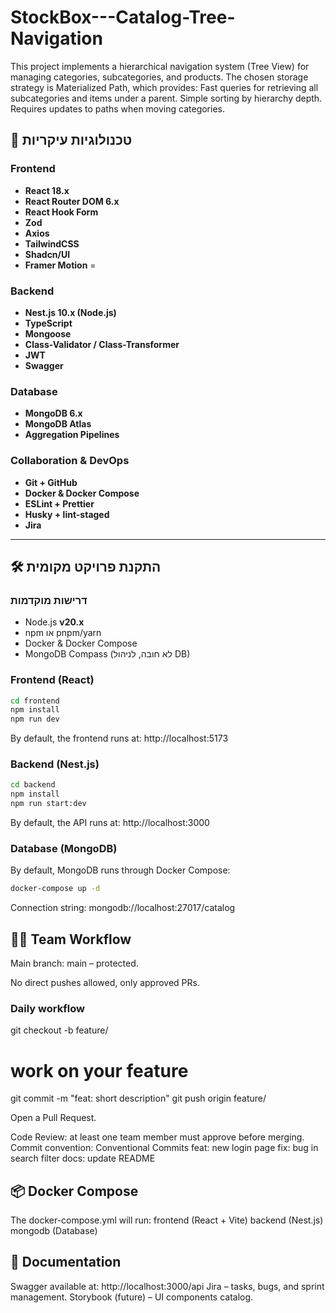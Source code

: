 # StockBox---Catalog-Tree-Navigation
This project implements a hierarchical navigation system (Tree View) for managing categories, subcategories, and products. The chosen storage strategy is Materialized Path, which provides: Fast queries for retrieving all subcategories and items under a parent. Simple sorting by hierarchy depth. Requires updates to paths when moving categories.

## 🚀 טכנולוגיות עיקריות

### Frontend
- **React 18.x** 
- **React Router DOM 6.x** 
- **React Hook Form** 
- **Zod** 
- **Axios**
- **TailwindCSS** 
- **Shadcn/UI**
- **Framer Motion** =

### Backend
- **Nest.js 10.x (Node.js)** 
- **TypeScript** 
- **Mongoose** 
- **Class-Validator / Class-Transformer** 
- **JWT** 
- **Swagger** 

### Database
- **MongoDB 6.x** 
- **MongoDB Atlas** 
- **Aggregation Pipelines** 

### Collaboration & DevOps
- **Git + GitHub**
- **Docker & Docker Compose** 
- **ESLint + Prettier** 
- **Husky + lint-staged** 
- **Jira** 

---

## 🛠 התקנת פרויקט מקומית

### דרישות מוקדמות
- Node.js **v20.x**
- npm או pnpm/yarn
- Docker & Docker Compose
- MongoDB Compass (לא חובה, לניהול DB)

### Frontend (React)
```bash
cd frontend
npm install
npm run dev
```
By default, the frontend runs at: http://localhost:5173

### Backend (Nest.js)
```bash
cd backend
npm install
npm run start:dev
```
By default, the API runs at: http://localhost:3000

### Database (MongoDB)
By default, MongoDB runs through Docker Compose:
```bash
docker-compose up -d
```
Connection string:
mongodb://localhost:27017/catalog

## 🧑‍💻 Team Workflow

Main branch: main – protected.

No direct pushes allowed, only approved PRs.

### Daily workflow
git checkout -b feature/<feature-name>
# work on your feature
git commit -m "feat: short description"
git push origin feature/<feature-name>

Open a Pull Request.

Code Review: at least one team member must approve before merging.
Commit convention: Conventional Commits
feat: new login page
fix: bug in search filter
docs: update README

## 📦 Docker Compose

The docker-compose.yml will run:
frontend (React + Vite)
backend (Nest.js)
mongodb (Database)

## 📑 Documentation

Swagger available at: http://localhost:3000/api
Jira – tasks, bugs, and sprint management.
Storybook (future) – UI components catalog.
